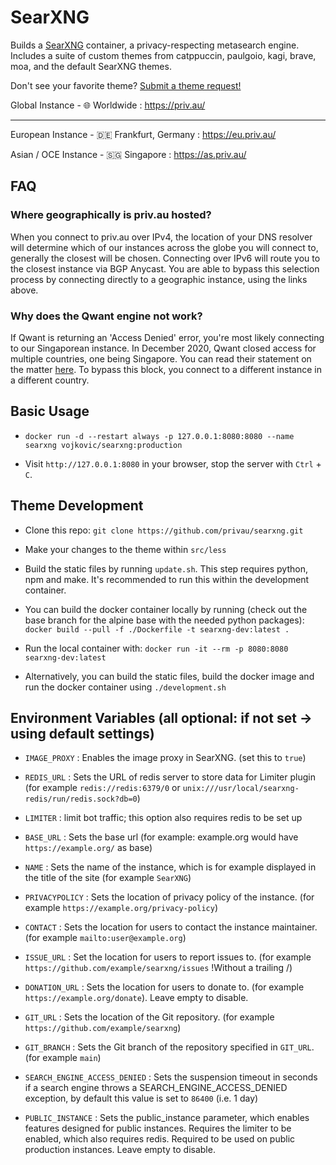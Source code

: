 # SearXNG

Builds a [SearXNG](https://github.com/searxng/searxng) container, a privacy-respecting metasearch engine. Includes a suite of custom themes from catppuccin, paulgoio, kagi, brave, moa, and the default SearXNG themes.

Don't see your favorite theme? [Submit a theme request!](https://github.com/privau/searxng/issues/new?assignees=&labels=bug&projects=&template=theme-request.md)

Global Instance - 🌐 Worldwide : https://priv.au/

---

European Instance - 🇩🇪 Frankfurt, Germany : https://eu.priv.au/

Asian / OCE Instance - 🇸🇬 Singapore : https://as.priv.au/

## FAQ

### Where geographically is priv.au hosted?

When you connect to priv.au over IPv4, the location of your DNS resolver will determine which of our instances across the globe you will connect to, generally the closest will be chosen. Connecting over IPv6 will route you to the closest instance via BGP Anycast. You are able to bypass this selection process by connecting directly to a geographic instance, using the links above.

### Why does the Qwant engine not work?

If Qwant is returning an 'Access Denied' error, you're most likely connecting to our Singaporean instance. In December 2020, Qwant closed access for multiple countries, one being Singapore. You can read their statement on the matter [here](https://twitter.com/QwantCom/status/1339149434572206080). To bypass this block, you connect to a different instance in a different country.

## Basic Usage

* ```docker run -d --restart always -p 127.0.0.1:8080:8080 --name searxng vojkovic/searxng:production```

* Visit `http://127.0.0.1:8080` in your browser, stop the server with `Ctrl` + `C`.

## Theme Development

* Clone this repo: ```git clone https://github.com/privau/searxng.git```

* Make your changes to the theme within `src/less`

* Build the static files by running `update.sh`. This step requires python, npm and make. It's recommended to run this within the development container.

* You can build the docker container locally by running (check out the base branch for the alpine base with the needed python packages): ```docker build --pull -f ./Dockerfile -t searxng-dev:latest .```

* Run the local container with: ```docker run -it --rm -p 8080:8080 searxng-dev:latest```

* Alternatively, you can build the static files, build the docker image and run the docker container using `./development.sh`

## Environment Variables (all optional: if not set -> using default settings)

* ```IMAGE_PROXY``` : Enables the image proxy in SearXNG. (set this to `true`)

* ```REDIS_URL``` : Sets the URL of redis server to store data for Limiter plugin (for example `redis://redis:6379/0` or `unix:///usr/local/searxng-redis/run/redis.sock?db=0`)

* ```LIMITER``` : limit bot traffic; this option also requires redis to be set up

* ```BASE_URL``` : Sets the base url (for example: example.org would have `https://example.org/` as base)

* ```NAME``` : Sets the name of the instance, which is for example displayed in the title of the site (for example `SearXNG`)

* ```PRIVACYPOLICY``` : Sets the location of privacy policy of the instance. (for example `https://example.org/privacy-policy`)

* ```CONTACT``` : Sets the location for users to contact the instance maintainer. (for example `mailto:user@example.org`)

* ```ISSUE_URL``` : Set the location for users to report issues to. (for example `https://github.com/example/searxng/issues` !Without a trailing /)

* ```DONATION_URL``` : Sets the location for users to donate to. (for example `https://example.org/donate`). Leave empty to disable.

* ```GIT_URL``` : Sets the location of the Git repository. (for example `https://github.com/example/searxng`)

* ```GIT_BRANCH``` : Sets the Git branch of the repository specified in `GIT_URL`. (for example `main`)

* ```SEARCH_ENGINE_ACCESS_DENIED``` : Sets the suspension timeout in seconds if a search engine throws a SEARCH_ENGINE_ACCESS_DENIED exception, by default this value is set to ```86400``` (i.e. 1 day)

* ```PUBLIC_INSTANCE``` : Sets the public_instance parameter, which enables features designed for public instances. Requires the limiter to be enabled, which also requires redis. Required to be used on public production instances. Leave empty to disable.
